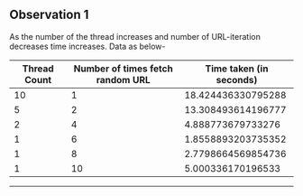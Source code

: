 ## Observation 1
As the number of the thread increases and number of URL-iteration decreases time increases.
Data as below-

| Thread Count | Number of times fetch random URL | Time taken (in seconds) |
|----|-----|-----|
| 10 | 1 | 18.424436330795288 |
| 5 | 2 | 13.308493614196777 |
| 2 | 4 | 4.888773679733276 |
| 1 | 6 | 1.8558893203735352 |
| 1 | 8 | 2.7798664569854736 |
| 1 | 10 | 5.000336170196533 |

----------------------------
